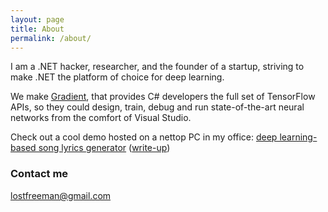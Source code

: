 ```yaml
---
layout: page
title: About
permalink: /about/
---
```


I am a .NET hacker, researcher, and the founder of a startup, striving to make .NET
the platform of choice for deep learning.

We make
[Gradient](https://losttech.software/gradient.html), that provides C# developers
the full set of TensorFlow APIs, so they could design, train, debug and run 
state-of-the-art neural networks from the comfort of Visual Studio.

Check out a cool demo hosted on a nettop PC in my office: [deep learning-based song lyrics generator](http://billion.dev.losttech.software:2095/)
([write-up](https://habr.com/post/453232/))

### Contact me

[lostfreeman@gmail.com](mailto:lostfreeman@gmail.com)